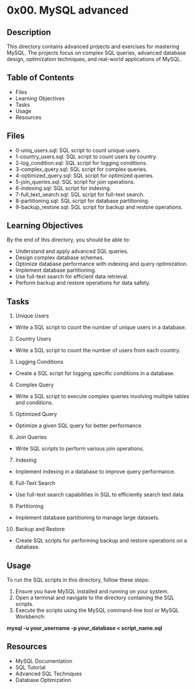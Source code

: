  # 0x00. MySQL advanced

## Description

This directory contains advanced projects and exercises for mastering MySQL. The projects focus on complex SQL queries, advanced database design, optimization techniques, and real-world applications of MySQL.

## Table of Contents

- Files
- Learning Objectives
- Tasks
- Usage
- Resources

## Files

- 0-uniq_users.sql: SQL script to count unique users.
- 1-country_users.sql: SQL script to count users by country.
- 2-log_condition.sql: SQL script for logging conditions.
- 3-complex_query.sql: SQL script for complex queries.
- 4-optimized_query.sql: SQL script for optimized queries.
- 5-join_queries.sql: SQL script for join operations.
- 6-indexing.sql: SQL script for indexing.
- 7-full_text_search.sql: SQL script for full-text search.
- 8-partitioning.sql: SQL script for database partitioning.
- 9-backup_restore.sql: SQL script for backup and restore operations.

## Learning Objectives

By the end of this directory, you should be able to:

- Understand and apply advanced SQL queries.
- Design complex database schemas.
- Optimize database performance with indexing and query optimization.
- Implement database partitioning.
- Use full-text search for efficient data retrieval.
- Perform backup and restore operations for data safety.

## Tasks

1. Unique Users

- Write a SQL script to count the number of unique users in a database.

2. Country Users

- Write a SQL script to count the number of users from each country.

3. Logging Conditions

- Create a SQL script for logging specific conditions in a database.

4. Complex Query

- Write a SQL script to execute complex queries involving multiple tables and conditions.

5. Optimized Query

- Optimize a given SQL query for better performance.

6. Join Queries

- Write SQL scripts to perform various join operations.

7. Indexing

- Implement indexing in a database to improve query performance.

8. Full-Text Search

- Use full-text search capabilities in SQL to efficiently search text data.

9. Partitioning

- Implement database partitioning to manage large datasets.

10. Backup and Restore

- Create SQL scripts for performing backup and restore operations on a database.

## Usage

To run the SQL scripts in this directory, follow these steps:

1. Ensure you have MySQL installed and running on your system.
2. Open a terminal and navigate to the directory containing the SQL scripts.
3. Execute the scripts using the MySQL command-line tool or MySQL Workbench:

**mysql -u your_username -p your_database < script_name.sql**

## Resources

- MySQL Documentation
- SQL Tutorial
- Advanced SQL Techniques
- Database Optimization

